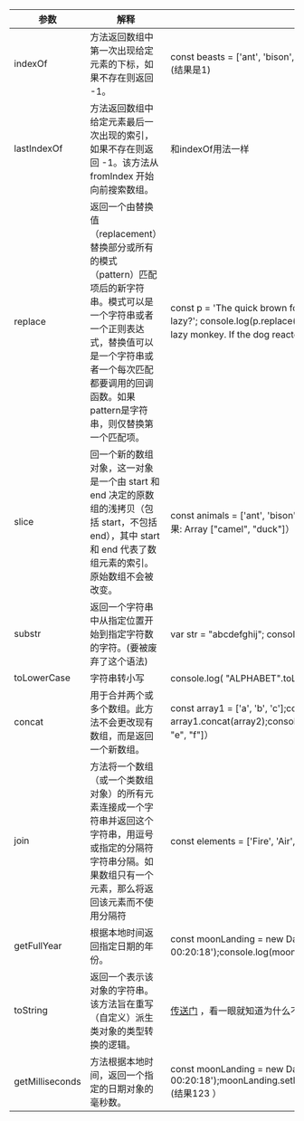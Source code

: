 | 参数            | 解释                                                                                                                                                                                                                            | 用法                                                                                                                                                                                                                                            |
| --------------- | ------------------------------------------------------------------------------------------------------------------------------------------------------------------------------------------------------------------------------- | ----------------------------------------------------------------------------------------------------------------------------------------------------------------------------------------------------------------------------------------------- |
| indexOf         | 方法返回数组中第一次出现给定元素的下标，如果不存在则返回 -1。                                                                                                                                                                   | const beasts = ['ant', 'bison', 'camel', 'duck', 'bison']; console.log(beasts.indexOf('bison')); (结果是1)                                                                                                                                      |
| lastIndexOf     | 方法返回数组中给定元素最后一次出现的索引，如果不存在则返回 -1。该方法从 fromIndex 开始向前搜索数组。                                                                                                                            | 和indexOf用法一样                                                                                                                                                                                                                               |
| replace         | 返回一个由替换值（replacement）替换部分或所有的模式（pattern）匹配项后的新字符串。模式可以是一个字符串或者一个正则表达式，替换值可以是一个字符串或者一个每次匹配都要调用的回调函数。如果pattern是字符串，则仅替换第一个匹配项。 | const p = 'The quick brown fox jumps over the lazy dog. If the dog reacted, was it really lazy?';  console.log(p.replace('dog', 'monkey'));（结果： "The quick brown fox jumps over the lazy monkey. If the dog reacted, was it really lazy?"） |
| slice           | 回一个新的数组对象，这一对象是一个由 start 和 end 决定的原数组的浅拷贝（包括 start，不包括 end），其中 start 和 end 代表了数组元素的索引。原始数组不会被改变。                                                                  | const animals = ['ant', 'bison', 'camel', 'duck', 'elephant'];console.log(animals.slice(2, 4));(结果: Array ["camel", "duck"]）                                                                                                                 |
| substr          | 返回一个字符串中从指定位置开始到指定字符数的字符。(要被废弃了这个语法)                                                                                                                                                          | var str = "abcdefghij"; console.log("(1,2): "    + str.substr(1,2));   (输出： (1,2): bc          ）                                                                                                                                            |
| toLowerCase     | 字符串转小写                                                                                                                                                                                                                    | console.log( "ALPHABET".toLowerCase() ) （alphabet）;                                                                                                                                                                                           |
| concat          | 用于合并两个或多个数组。此方法不会更改现有数组，而是返回一个新数组。                                                                                                                                                            | const array1 = ['a', 'b', 'c'];const array2 = ['d', 'e', 'f'];const array3 = array1.concat(array2);console.log(array3);(期望： Expected output: Array ["a", "b", "c", "d", "e", "f"]）                                                          |
| join            | 方法将一个数组（或一个类数组对象）的所有元素连接成一个字符串并返回这个字符串，用逗号或指定的分隔符字符串分隔。如果数组只有一个元素，那么将返回该元素而不使用分隔符                                                              | const elements = ['Fire', 'Air', 'Water'];console.log(elements.join());(结果： "Fire,Air,Water"                   ）                                                                                                                            |
| getFullYear     | 根据本地时间返回指定日期的年份。                                                                                                                                                                                                | const moonLanding = new Date('July 20, 69 00:20:18');console.log(moonLanding.getFullYear());（结果1969                                     ）                                                                                                   |
| toString        | 返回一个表示该对象的字符串。该方法旨在重写（自定义）派生类对象的类型转换的逻辑。                                                                                                                                                | [传送门](https://developer.mozilla.org/zh-CN/docs/Web/JavaScript/Reference/Global_Objects/Object/toString)       ，看一眼就知道为什么不放代码了。                                                                                               |
| getMilliseconds |                                               方法根据本地时间，返回一个指定的日期对象的毫秒数。  | const moonLanding = new Date('July 20, 69 00:20:18');moonLanding.setMilliseconds(123);console.log(moonLanding.getMilliseconds());(结果123                                      ）                                                                                                                                                                                                          |